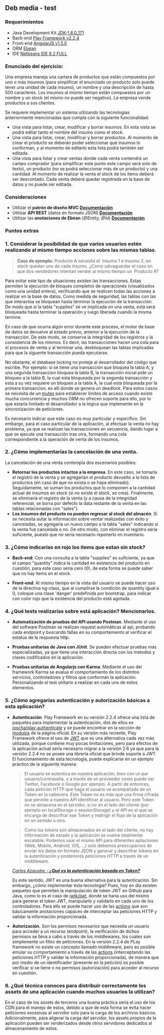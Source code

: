 ## Deb media - test

### Requerimientos
- Java Development Kit [JDK-1.8.0_171](http://www.oracle.com/technetwork/java/javase/downloads/jdk8-downloads-2133151.html)
- Back-end [Play Framework v2.2.4](https://downloads.typesafe.com/play/2.2.4/play-2.2.4.zip)
- Front-end [AngularJS v1.5.0](https://code.angularjs.org/1.5.0)
- ORM [Ebean](https://www.playframework.com/documentation/2.2.4/JavaEbean)
- IDE [Netbeans IDE 8.2 FULL](https://netbeans.org/downloads/)

### Enunciado del ejercicio:
Una empresa maneja una cartera de productos que están compuestos por uno o más insumos
(para simplificar el enunciado un producto solo puede tener una unidad de cada insumo), un
nombre y una descripción de hasta 500 caracteres. Los insumos al mismo tiempo están
compuestos por un nombre y un stock (el mismo no puede ser negativo). La empresa vende
productos a sus clientes.

Se requiere implementar un sistema utilizando las tecnologías anteriormente mencionadas que
cumpla con la siguiente funcionalidad:
- Una vista para listar, crear, modificar y borrar insumos. En esta vista se podrá editar tanto
el nombre del insumo como el stock.
- Una vista para listar, crear, modificar y borrar productos. Al momento de crear el producto
se deberán poder seleccionar qué insumos lo conforman, y al momento de editarlo esta
lista podrá también ser editada.
- Una vista para listar y crear ventas donde cada venta contendrá un campo comprador
(para simplificar este punto este campo será solo de texto), un producto (no se podrá
seleccionar más de un producto) y una cantidad. Al momento de realizar la venta el stock
de los ítems deberá ser descontado. Cada venta deberá quedar registrada en la base de
datos y no puede ser editada.

### Consideraciones
- Utilizar el **patrón de diseño MVC** [**Documentación**](https://www.playframework.com/documentation/1.0/main#mvc)
- Utilizar **API REST** (datos en formato JSON) [**Documentación**](https://www.playframework.com/documentation/2.2.x/JavaJsonRequests)
- Utilizar las **anotaciones de Ebean** (*@Entity,  @Id*) [**Documentación**](https://www.playframework.com/documentation/2.2.x/JavaEbean#Usingthe-play.db.ebean.Model-superclass)

### Puntos extras
### 1. Considerar la posibilidad de que varios usuarios estén realizando al mismo tiempo acciones sobre las mismas tablas.
> **Caso de ejemplo:** Producto A necesita el ​ Insumo 1 e Insumo 2, en stock quedan uno de cada insumo. ¿Como salvaguardar el caso en que dos vendedores intentan vender al mismo tiempo un ​ Producto A?

 Para evitar este tipo de situaciones existen las transacciones. Estas permiten la ejecución de bloques completos de operaciones (visualizados como una unidad entera), verificando que se realicen todas las acciones a realizar en la base de datos. Como medida de seguridad, las tablas con las que interactúa se bloquean hasta terminar la ejecución de la transacción. De modo que si la tabla "supplies" se ve implicada en una venta, esta será bloqueada hasta terminar la operación y luego liberada cuando la misma termine.

 En caso de que ocurra algún error durante este proceso, el motor de base de datos se devuelve al estado previo, anterior a la ejecución de la transacción. De este modo, se conserva la integridad de los registros y la consistencia de los mismos. Es decir, las transacciones hacen una cola para el procesos de venta y al terminar una, desbloquean las tablas implicadas para que la siguente transacción pueda ejecutarse.

 No obstante, el database locking no proteje al desarrollador del código que escribe. Por ejemplo: si se tiene una transacción que bloquea la tabla A, y una segunda transaccion bloquea la tabla B, la transacción inicial pide un bloqueo a la tabla B, la cual esta bloqueada por la segunda transacción y esta a su vez requiere un bloqueo a la tabla A, la cual esta bloqueada por la primera transaccion, es allí donde se genera un deadlock. Para estos casos se necesita de un [mutex](https://en.wikipedia.org/wiki/Lock_(computer_science)) para establecer límites de acceso cuando existe mucha concurrencia y muchos ORM no ofrecen soporte para ello, por lo que estaría limitado el desarrollador a la lógica que implemente en la sincronización de peticiones.

 Es necesario indicar que este caso es muy particular y específico. Sin embargo, para el caso particular de la aplicación, al efectuar la venta no hay problema, ya que se realizan las transacciones en secuencia, dando lugar a que se ejecute una transacción tras otra, formando una cola correspondiente a la operación de venta de los insumos.

### 2. ¿Cómo implementarías la cancelación de una venta.

La cancelación de una venta contempla dos escenarios posibles:
- **Retornar los productos intactos a la empresa**. En este caso, se tomaría el registro de la venta y se agregarían el producto devuelto a la lista de productos (en caso de que no exista o se haya eliminado). Seguidamente, se suman los productos que lo componen a la cantidad actual de insumos en stock (si no existe el stock, se crea). Finalmente, se eliminaría el registro de la venta (y a causa de la integridad referencial, se borra por defecto la data restante de la venta en las tablas relacionadas con "sales").
- **Los insumos del producto no pueden regresar al stock del almacén**. Si se necesita autar la información sobre ventar realizadas con éxito y canceladas, se agregaría un nuevo campo a la tabla "sales" indicando si la venta fue cancelada o no. De otro modo, con eliminar el registro sería suficiente, puesto que no sería necesario reponerlo en inventario.

### 3. ¿Cómo indicarías en rojo los items que estan sin stock?
  + **Back-end**: Con una consulta a la tabla "supplies" es suficiente, ya que el campo "quantity" indica la cantidad en existencia del producto en cuestión, para este caso sería cero (0), de esta forma se puede saber que no hay items en el stock.

  + **Front-end**: Al mismo tiempo en la vista del usuario se puede hacer uso de la directiva ng-class, que al cumplirse la condición de quantity igual a 0, coloque una clase 'danger' predefinida por bootstrap, para indicar con color rojo que la existencia del producto está agotada.

### 4. ¿Qué tests realizarías sobre está aplicación? Mencionarlos.
- **Automatización de pruebas del API usando Postman**. Mediante el uso del software Postman se realizan request automáticas al api, probando cada endpoint y buscando fallas en su comportamiento al verificar el estatus de la respuesta http.
- **Pruebas unitarias de Java con JUnit**. Se pueden efectuar pruebas mas especializadas, ya que tiene una interacción directa con los metodos y clases codificados en la aplicación.

- **Pruebas unitarias de Angularjs con Karma**. Mediante el uso del framework Karma se evalua el comportamiento de los distintos servicios, controladores y filtros que conforman la aplicación. Personalizando el test unitario a realizar en cada uno de estos elementos.

### 5. ¿Cómo agregarías autenticación y autorización básicas a esta aplicación?
+ **Autenticación**. Play Framework en su versión 2.2.4 ofrece una lista de paquetes para implementar la autenticación, dos de ellos es [joscha/play-authenticate](https://github.com/joscha/play-authenticate/blob/master/README.md) y se puede encontrar en la sección de [modulos](https://www.playframework.com/documentation/2.2.4/Modules) de la página oficial.
  En su versión más reciente, Play Framework ofrece el uso de [JWT](https://www.playframework.com/documentation/2.6.x/SettingsSession) que es una alternativa cada vez más utilizada, porque contiene muy pocas limitaciones, pero para efectos de la aplicación actual sería necesario migrar a la versión 2.6 ya que para la versión 2.2.4 no se posee una librería oficial que brinde soporte a JWT. El funcionamiento de esta tecnología, puede explicarse en un ejemplo práctico de la siguiente manera:
  > El usuario se autentica en nuestra aplicación, bien con un par usuario/contraseña, o a través de un proveedor como puede ser Twitter, Facebook o Google por ejemplo. A partir de entonces, cada petición HTTP que haga el usuario va acompañada de un Token en la cabecera. Este Token no es más que una firma cifrada que permite a nuestro API identificar al usuario. Pero este Token no se almacena en el servidor, si no en el lado del cliente (por ejemplo en localStorage o sessionStorage) y el API es el que se encarga de descrifrar ese Token y redirigir el flujo de la aplicación en un sentido u otro.

  > Como los tokens son almacenados en el lado del cliente, no hay información de estado y la aplicación se vuelve totalmente escalable. Podemos usar el mismo API para diferentes apliaciones (Web, Mobile, Android, iOS, ...) solo debemos preocuparnos de enviar los datos en formato JSON y generar y descrifrar tokens en la autenticación y posteriores peticiones HTTP a través de un middleware.

  *[Carlos Azaustre - **¿Qué es la autenticación basada en Token?**](https://carlosazaustre.com/que-es-la-autenticacion-con-token/)*

  Es este sentido, JWT es una buena alternativa para la autenticación. Sin embargo, ¿cómo implementar ésta tecnología? Pues, hoy en día existen paquetes que permiten la manipulación de token JWT en Github para Java, como lo es el caso de [jwtk/jjwt](https://github.com/jwtk/jjwt), donde se haría uso del mismo para generar el token JWT, manipularlo y validarlo en cada uno de los controladores. Para ello se puede hacer uso de las [actions](https://www.playframework.com/documentation/2.5.x/JavaActionsComposition) que son básicamente anotaciones capáces de interceptar las peticiones HTTP y validar la información proporcionada.

+ **Autorización.** Son los permisos necesarios que necesita un usuario para acceder a un recurso (endpoint), la verificación de dichos permisos se lleva a cabo a través de los middlewares, los cuales son simplemente un filtro de peticiones. En la versión 2.2.4 de PLay framework no existe un concepto llamado middleware, pero es posible emular su comportamiento a través de las [actions](https://www.playframework.com/documentation/2.5.x/JavaActionsComposition) (interceptando las peticiones HTTP y validar la información proporcionada), de manera que por medio de un identificador (presente en la petición) es posible verificar si se tiene o no permisos (autorización) para acceder al recurso en cuestión.

### 6. ¿Qué técnica conoces para distribuir correctamente los assets de una aplicación cuando muchos usuarios la utilizan?

En el caso de los assets de terceros una buena práctica sería el uso de los CDN para el manejo de estos, debido a que de esta forma se evita hacer peticiones excesivas al servidor solo para la carga de los archivos básicos. Adicionalmente, para aligerar la carga del servidor, los assets propios de la aplicación pueden ser renderizados desde otros servidores dedicados al almacenamiento de estos.
